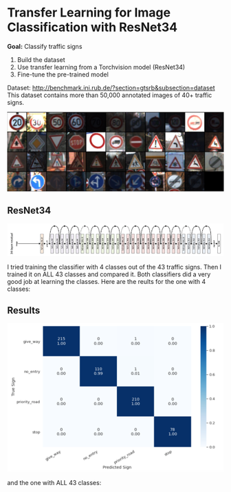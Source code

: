 # Transfer Learning for Image Classification with ResNet34

<b>Goal:</b> Classify traffic signs

1) Build the dataset
2) Use transfer learning from a Torchvision model (ResNet34)
3) Fine-tune the pre-trained model

Dataset: http://benchmark.ini.rub.de/?section=gtsrb&subsection=dataset
This dataset contains more than 50,000 annotated images of 40+ traffic signs.

![](images/traffic.png)


## ResNet34

![](images/resnet34-1.png)

I tried training the classifier with 4 classes out of the 43 traffic signs. Then I trained it on ALL 43 classes and compared it. Both classifiers did a very good job at learning the classes. Here are the reults for the one with 4 classes:

## Results

![](images/cm.jpg)

and the one with ALL 43 classes:

